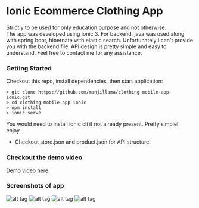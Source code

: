 # Ionic Ecommerce Clothing App

Strictly to be used for only education purpose and not otherwise. <br>
The app was developed using ionic 3. For backend, java was used along with spring boot, hibernate with elastic search. Unfortunately I can't provide you with the backend file. API design is pretty simple and easy to understand. Feel free to contact me for any assistance.

### Getting Started

Checkout this repo, install dependencies, then start application:

```
> git clone https://github.com/manjillama/clothing-mobile-app-ionic.git
> cd clothing-mobile-app-ionic
> npm install
> ionic serve
```

You would need to install ionic cli if not already present. Pretty simple! enjoy.

- Checkout store.json and product.json for API structure.

### Checkout the demo video

Demo video [here](https://github.com/manjillama/clothing-mobile-app-ionic/blob/master/labim-app.mov?raw=true).

### Screenshots of app

![alt tag](https://github.com/manjillama/clothing-mobile-app-ionic/blob/master/3.png)
![alt tag](https://github.com/manjillama/clothing-mobile-app-ionic/blob/master/4.png)
![alt tag](https://github.com/manjillama/clothing-mobile-app-ionic/blob/master/1.png)
![alt tag](https://github.com/manjillama/clothing-mobile-app-ionic/blob/master/2.png)

